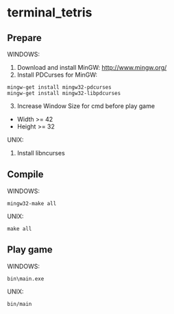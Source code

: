 # terminal_tetris

## Prepare
WINDOWS:
1. Download and install MinGW: http://www.mingw.org/
2. Install PDCurses for MinGW:
```
mingw-get install mingw32-pdcurses
mingw-get install mingw32-libpdcurses
```
3. Increase Window Size for cmd before play game
- Width >= 42
- Height >= 32

UNIX:
1. Install libncurses

## Compile
WINDOWS:
```
mingw32-make all
```
UNIX:
```
make all
```

## Play game
WINDOWS:
```
bin\main.exe
```
UNIX:
```
bin/main
```

